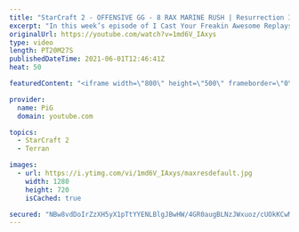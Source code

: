 ```yaml
---
title: "StarCraft 2 - OFFENSIVE GG - 8 RAX MARINE RUSH | Resurrection ICYFAR G3"
excerpt: "In this week’s episode of I Cast Your Freakin Awesome Replays (ICYFAR) players sent in their StarCraft 2 replays where they had crazy comebacks! Here’s a fun game of protoss versus terran completing the challenge in humorous fashion.   NEW ICYFAR CHALLENGE: Destroy The Means of Production! Harass the"
originalUrl: https://youtube.com/watch?v=1md6V_IAxys
type: video
length: PT20M27S
publishedDateTime: 2021-06-01T12:46:41Z
heat: 50

featuredContent: "<iframe width=\"800\" height=\"500\" frameborder=\"0\" src=\"https://www.youtube.com/embed/1md6V_IAxys\" allow=\"accelerometer; autoplay; encrypted-media; gyroscope; picture-in-picture\" allowfullscreen></iframe>"

provider:
  name: PiG
  domain: youtube.com

topics:
  - StarCraft 2
  - Terran

images:
  - url: https://i.ytimg.com/vi/1md6V_IAxys/maxresdefault.jpg
    width: 1280
    height: 720
    isCached: true

secured: "NBw8vdDoIrZzXH5yX1pTtYYENLBlgJBwHW/4GR0augBLNzJWxuoz/cUOkKCwMD216qzVBXfTdCS5seSSvEKx/ynznE+M8U7mPNyXj9HatCzCJbd9C2qWH3XtB32eAhoeVFqvyPKB+g7eoYRrl/c/ozW4uEIWHcjUSEQ5iL1vfGODDQTKa+tXS4AqEQnBC3IcQUM/VppLGTtrANOGDzpiMtLrX61yy//cJATYI4nS/WulYGixC3qpWUnqPNl0gylE2jaOFepupQMssZ8ZtwKgFdZtW40nA7fpC0qZMKNawTdaN8hsGLFeyS8OTunzlzod+pCxZW2E/IdLpAlJ6imtQs74pvQD0fcyaK6l8nh2pxYlruR/yQRGnpnzP8PS5GeYfg/o27DLcGE0LO2ZrUTrlZ2f8BzcGmkvPbpi+URzr9o=;igKyr027RSFsyHNHjNFYow=="
---
```


